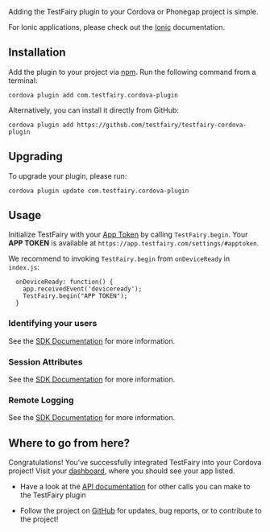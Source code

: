 Adding the TestFairy plugin to your Cordova or Phonegap project is simple.

For Ionic applications, please check out the [Ionic](https://docs.testfairy.com/Platforms/Ionic.html) documentation.

## Installation

Add the plugin to your project via [npm](https://www.npmjs.com/package/com.testfairy.cordova-plugin). Run the following command from a terminal:

```
cordova plugin add com.testfairy.cordova-plugin
```

Alternatively, you can install it directly from GitHub:

```
cordova plugin add https://github.com/testfairy/testfairy-cordova-plugin
```

## Upgrading

To upgrade your plugin, please run:

```
cordova plugin update com.testfairy.cordova-plugin
```

## Usage

Initialize TestFairy with your [App Token](https://app.testfairy.com/settings/#apptoken) by calling `TestFairy.begin`. Your **APP TOKEN** is available at `https://app.testfairy.com/settings/#apptoken`.

We recommend to invoking `TestFairy.begin` from `onDeviceReady` in `index.js`:

```
  onDeviceReady: function() {
    app.receivedEvent('deviceready');
    TestFairy.begin("APP TOKEN");
  }
```

### Identifying your users

See the [SDK Documentation](https://docs.testfairy.com/SDK/Identifying_Your_Users.html#cordova) for more information.

### Session Attributes

See the [SDK Documentation](https://docs.testfairy.com/SDK/Session_Attributes.html#cordova) for more information.

### Remote Logging

See the [SDK Documentation](https://docs.testfairy.com/SDK/Remote_Logging.html#cordova) for more information.

## Where to go from here?

Congratulations! You've successfully integrated TestFairy into your Cordova project! Visit your [dashboard](http://app.testfairy.com/), where you should see your app listed.

* Have a look at the [API documentation](https://github.com/testfairy/testfairy-cordova-plugin/blob/master/www/testfairy.js) for other calls you can make to the TestFairy plugin

* Follow the project on [GitHub](https://github.com/testfairy/testfairy-cordova-plugin) for updates, bug reports, or to contribute to the project!
